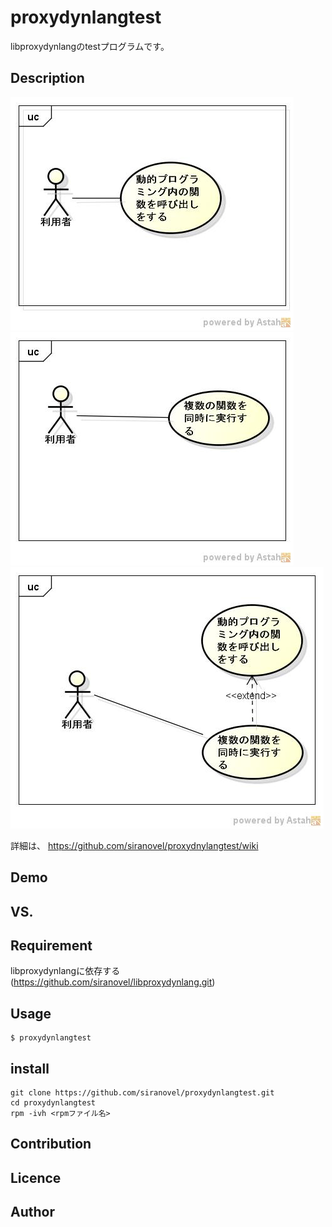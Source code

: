 proxydynlangtest
==========
libproxydynlangのtestプログラムです。

## Description ##
![proxydynlangtest](images/ucProxyDynLangTest.jpg)  
![proxydynlangtest](images/ucProxyDynLangThreadTest.jpg)  
![proxydynlangtest](images/ucProxyDynLangThread2test.jpg)  

詳細は、
https://github.com/siranovel/proxydnylangtest/wiki

## Demo ##

## VS. ##

## Requirement ##
libproxydynlangに依存する  
(https://github.com/siranovel/libproxydynlang.git)

## Usage ##
    $ proxydynlangtest  

## install ##
    git clone https://github.com/siranovel/proxydynlangtest.git  
    cd proxydynlangtest  
    rpm -ivh <rpmファイル名>  

## Contribution ##

## Licence ##

## Author ##
